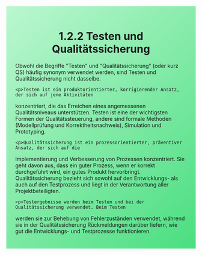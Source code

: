 <div class="rounded-lg border shadow-sm" style="background: linear-gradient(135deg,#BBF7D0 0%,#4ADE80 100%); padding: 24px; border-color: #22C55E">
  <header style="margin-bottom:12px">
    <h1 class="text-2xl font-bold text-gray-900">1.2.2 Testen und Qualitätssicherung</h1>
  </header>
  <article class="prose max-w-none">
    <p>Obwohl die Begriffe "Testen" und "Qualitätssicherung" (oder kurz QS) häufig synonym
verwendet werden, sind Testen und Qualitätssicherung nicht dasselbe.</p>

    <p>Testen ist ein produktorientierter, korrigierender Ansatz, der sich auf jene Aktivitäten
konzentriert, die das Erreichen eines angemessenen Qualitätsniveaus unterstützen. Testen ist
eine der wichtigsten Formen der Qualitätssteuerung, andere sind formale Methoden
(Modellprüfung und Korrektheitsnachweis), Simulation und Prototyping.</p>

    <p>Qualitätssicherung ist ein prozessorientierter, präventiver Ansatz, der sich auf die
Implementierung und Verbesserung von Prozessen konzentriert. Sie geht davon aus, dass ein
guter Prozess, wenn er korrekt durchgeführt wird, ein gutes Produkt hervorbringt.
Qualitätssicherung bezieht sich sowohl auf den Entwicklungs- als auch auf den Testprozess
und liegt in der Verantwortung aller Projektbeteiligten.</p>

    <p>Testergebnisse werden beim Testen und bei der Qualitätssicherung verwendet. Beim Testen
werden sie zur Behebung von Fehlerzuständen verwendet, während sie in der
Qualitätssicherung Rückmeldungen darüber liefern, wie gut die Entwicklungs- und
Testprozesse funktionieren.</p>
  </article>
</div>
